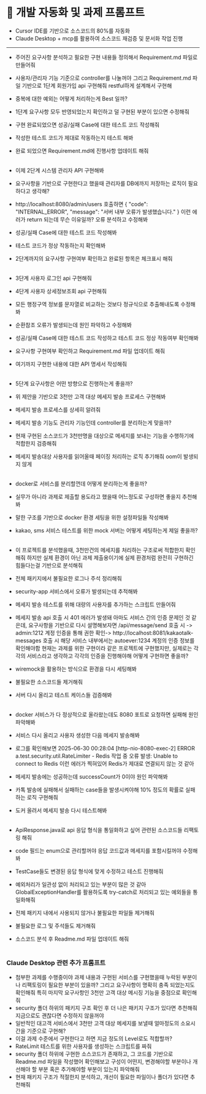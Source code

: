# 📑 개발 자동화 및 과제 프롬프트

- Cursor IDE를 기반으로 소스코드의 80%를 자동화
- Claude Desktop + mcp를 활용하여 소스코드 재검증 및 문서화 작업 진행

---

- 주어진 요구사항 분석하고 필요한 구현 내용들 정의해서 Requirement.md 파일로 만들어줘
- 사용자/관리자 기능 기준으로 controller를 나눌꺼야
  그리고 Requirement.md 파일 기반으로 1단계 회원가입 api 구현해줘 restful하게 설계해서 구현해
- 중복에 대한 예외는 어떻게 처리하는게 Best 일까?
- 1단계 요구사항 모두 반영되었는지 확인하고 덜 구현된 부분이 있으면 수정해줘
- 구현 완료되었으면 성공/실패 Case에 대한 테스트 코드 작성해줘
- 작성한 테스트 코드가 제대로 작동하는지 테스트 해봐
- 완료 되었으면 Requirement.md에 진행사항 업데이트 해줘
<br><br>

- 이제 2단계 시스템 관리자 API 구현해봐
- 요구사항을 기반으로 구현한다고 했을때 관리자를 DB에까지 저장하는 로직이 필요하다고 생각해?
- http://localhost:8080/admin/users 호출하면
{
    "code": "INTERNAL_ERROR",
    "message": "서버 내부 오류가 발생했습니다."
}
  이런 에러가 return 되는데 무슨 이유일까?
  오류 분석하고 수정해봐
- 성공/실패 Case에 대한 테스트 코드 작성해봐
- 테스트 코드가 정상 작동하는지 확인해봐
- 2단계까지의 요구사항 구현여부 확인하고 완료된 항목은 체크표시 해줘
<br><br>

- 3단계 사용자 로그인 api 구현해줘
- 4단계 사용자 상세정보조회 api 구현해줘
- 모든 행정구역 정보를 문자열로 비교하는 것보다 정규식으로 추출해내도록 수정해봐
- 순환참조 오류가 발생되는데 원인 파악하고 수정해봐
- 성공/실패 Case에 대한 테스트 코드 작성하고 테스트 코드 정상 작동여부 확인해봐
- 요구사항 구현여부 확인하고 Requirement.md 파일 업데이트 해줘
- 여기까지 구현한 내용에 대한 API 명세서 작성해줘
<br><br>

- 5단계 요구사항은 어떤 방향으로 진행하는게 좋을까?
- 위 제안을 기반으로 3천만 고객 대상 메세지 발송 프로세스 구현해봐
- 메세지 발송 프로세스를 상세히 알려줘
- 메세지 발송 기능도 관리자 기능인데 controller를 분리하는게 맞을까?
- 현재 구현된 소스코드가 3천만명을 대상으로 메세지를 보내는 기능을 수행하기에 적합한지 검증해줘
- 메세지 발송대상 사용자를 읽어올때 페이징 처리하는 로직 추기해줘 oom이 발생되지 않게
<br><br>

- docker로 서비스를 분리할껀데 어떻게 분리하는게 좋을까?
- 실무가 아니라 과제로 제출할 용도라고 했을때 어느정도로 구성하면 좋을지 추천해봐
- 말한 구조를 기반으로 docker 환경 세팅을 위한 설정파일들 작성해봐
- kakao, sms 서비스 테스트를 위한 mock 서버는 어떻게 세팅하는게 제일 좋을까?
<br><br>

- 이 프로젝트를 분석했을때,
  3천만건의 메세지를 처리하는 구조로써 적합한지 확인해줘
  하지만 실제 환경이 아닌 과제 제출용이기에 실제 환경처럼 완전히 구현하긴 힘들다는걸 기반으로 분석해줘
- 전체 패키지에서 불필요한 로그나 주석 정리해줘
- security-app 서비스에서 오류가 발생되는데 추적해봐
- 메세지 발송 테스트를 위해 대량의 사용자를 추가하는 스크립트 만들어줘
- 메세지 발송 api 호출 시 401 에러가 발생돼
  아마도 서비스 간의 인증 문제인 것 같은데, 요구사항을 기반으로 다시 설명해보자면 /api/message/send 호출 시 -> admin:1212 계정 인증을 통해 권한 확인-> http://localhost:8081/kakaotalk-messages 호출 시 해당 서비스 내부에서는 autoever:1234 계정의 인증 정보를 확인해야함
  현재는 과제를 위한 구현이라 같은 프로젝트에 구현했지만, 실제로는 각각의 서비스라고 생각하고 각각의 인증을 진행해야해
  어떻게 구현하면 좋을까?
- wiremock을 활용하는 방식으로 환경을 다시 세팅해봐
- 불필요한 소스코드들 제거해줘
- 서버 다시 올리고 테스트 케이스들 검증해봐
<br><br>

- docker 서비스가 다 정상적으로 올라왔는데도 8080 포트로 요청하면 실패해 원인 파악해봐
- 서비스 다시 올리고 사용자 생성한 다음 메세지 발송해봐
- 로그를 확인해보면
2025-06-30 00:28:04 [http-nio-8080-exec-2] ERROR a.test.security.util.RateLimiter - Redis 작업 중 오류 발생: Unable to connect to Redis
  이런 에러가 찍혀있어 Redis가 제대로 연결되지 않는 것 같아
- 메세지 발송에는 성공하는데 successCount가 0이야 원인 파악해봐
- 카톡 발송에 실패해서 실패하는 case들을 발생시켜야해 10% 정도의 확률로 실패하는 로직 구현해줘
- 도커 올려서 메세지 발송 다시 테스트해봐
<br><br>

- ApiResponse.java로 api 응답 형식을 통일화하고 싶어 관련된 소스코드들 리팩토링 해줘
- code 필드는 enum으로 관리할꺼야 응답 코드값과 메세지를 포함시킬꺼야 수정해봐
- TestCase들도 변경된 응답 형식에 맞게 수정하고 테스트 진행해줘
- 예외처리가 일관성 없이 처리되고 있는 부분이 많은 것 같아
  GlobalExceptionHandler를 활용하도록 try-catch로 처리되고 있는 예외들을 통일화해줘
- 전체 패키지 내에서 사용되지 않거나 불필요한 파일들 제거해줘
- 불필요한 로그 및 주석들도 제거해줘
- 소스코드 분석 후 Readme.md 파일 업데이트 해줘
<br><br>

### Claude Desktop 관련 추가 프롬프트

- 첨부한 과제를 수행중이야
  과제 내용과 구현된 서비스를 구현했을때 누락된 부분이나 리팩토링이 필요한 부분이 있을까?
  그리고 요구사항이 명확히 충족 되었는지도 확인해줘
  특히 마지막 요구사항인 3천만 고객 대상 메시징 기능을 중점으로 확인해줘
- security 폴더 하위의 패키지 구조 확인 후 더 나은 패키지 구조가 있다면 추천해줘
  지금으로도 괜찮다면 수정하지 않을꺼야
- 일반적인 대고객 서비스에서 3천만 고객 대상 메세지를 보낼때 얼마정도의 소요시간을 기준으로 구현해?
- 이걸 과제 수준에서 구현한다고 하면 지금 정도의 Level로도 적합할까?
- RateLimit 테스트를 위한 사용자를 생성하는 스크립트를 짜줘
- security 폴더 하위에 구현한 소스코드가 존재하고,
  그 코드를 기반으로 Readme.md 파일을 작성했어
  확인해보고 구성이 어떤지, 변경해야할 부분이나 개선해야 할 부분
  혹은 추가해야할 부분이 있는지 파악해줘
- 현재 패키지 구조가 적절한지 분석하고, 개선이 필요한 파일이나 폴더가 있다면 추천해줘